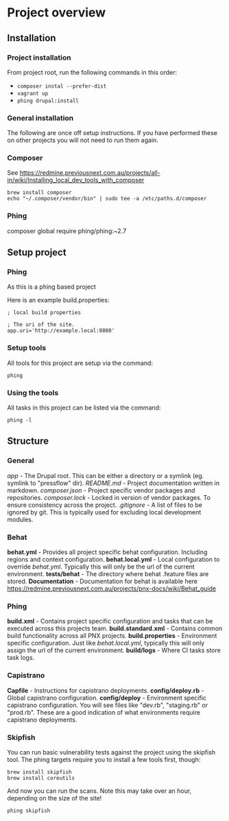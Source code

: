 # Project overview

## Installation

### Project installation

From project root, run the following commands in this order:

* ```composer instal --prefer-dist```
* ```vagrant up```
* ```phing drupal:install```

### General installation

The following are once off setup instructions. If you have performed these on other projects you will not need to run them again.

### Composer

See https://redmine.previousnext.com.au/projects/all-in/wiki/Installing_local_dev_tools_with_composer

```
brew install composer
echo "~/.composer/vendor/bin" | sudo tee -a /etc/paths.d/composer
```

### Phing

composer global require phing/phing:~2.7

## Setup project

### Phing

As this is a phing based project 

Here is an example build.properties:

```
; local build properties

; The uri of the site.
app.uri='http://example.local:8080'
```

### Setup tools

All tools for this project are setup via the command:

```
phing
```

### Using the tools

All tasks in this project can be listed via the command:

```
phing -l
```

## Structure

### General

*app* - The Drupal root. This can be either a directory or a symlink (eg. symlink to "pressflow" dir).
*README.md* - Project documentation written in markdown.
*composer.json* - Project specific vendor packages and repositories.
*composer.lock* - Locked in version of vendor packages. To ensure consistency across the project.
*.gitignore* - A list of files to be ignored by git. This is typically used for excluding local development modules.

### Behat 

**behat.yml** - Provides all project specific behat configuration. Including regions and context configuration.
**behat.local.yml** - Local configuration to override *behat.yml*. Typically this will only be the url of the current environment.
**tests/behat** - The directory where behat .feature files are stored.
**Documentation** - Documentation for behat is available here https://redmine.previousnext.com.au/projects/pnx-docs/wiki/Behat_guide

### Phing

**build.xml** - Contains project specific configuration and tasks that can be executed across this projects team.
**build.standard.xml** - Contains common build functionality across all PNX projects.
**build.properties** - Environment specific configuration. Just like *behat.local.yml*, typically this will only assign the url of the current environment.
**build/logs** - Where CI tasks store task logs.

### Capistrano

**Capfile** - Instructions for capistrano deployments.
**config/deploy.rb** - Global capistrano configuration.
**config/deploy** - Environment specific capistrano configuration. You will see files like "dev.rb", "staging.rb" or "prod.rb". These are a good indication of what environments require capistrano deployments.

### Skipfish

You can run basic vulnerability tests against the project using the skipfish tool. The phing targets require you to install a few tools first, though:

```
brew install skipfish
brew install coreutils
```

And now you can run the scans. Note this may take over an hour, depending on the size of the site!

```
phing skipfish
```
